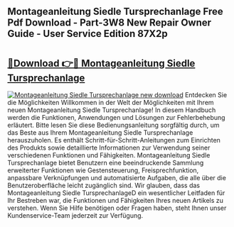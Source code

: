 ## Montageanleitung Siedle Tursprechanlage Free Pdf Download - Part-3W8 New Repair Owner Guide - User Service Edition 87X2p

# <h2><a href="http://df8jy9.blite.top/?on=Montageanleitung+Siedle+Tursprechanlage">🔗Download 👉🔴 Montageanleitung Siedle Tursprechanlage</a></h2>

[![Montageanleitung Siedle Tursprechanlage new download](https://i.imgur.com/lujVjoI.png)](http://df8jy9.blite.top/?on=Montageanleitung+Siedle+Tursprechanlage)
Entdecken Sie die Möglichkeiten Willkommen in der Welt der Möglichkeiten mit Ihrem neuen Montageanleitung Siedle Tursprechanlage! In diesem Handbuch werden die Funktionen, Anwendungen und Lösungen zur Fehlerbehebung erläutert. Bitte lesen Sie diese Bedienungsanleitung sorgfältig durch, um das Beste aus Ihrem Montageanleitung Siedle Tursprechanlage herauszuholen. Es enthält Schritt-für-Schritt-Anleitungen zum Einrichten des Produkts sowie detaillierte Informationen zur Verwendung seiner verschiedenen Funktionen und Fähigkeiten. Montageanleitung Siedle Tursprechanlage bietet Benutzern eine beeindruckende Sammlung erweiterter Funktionen wie Gestensteuerung, Freisprechfunktion, anpassbare Verknüpfungen und automatisierte Aufgaben, die alle über die Benutzeroberfläche leicht zugänglich sind. Wir glauben, dass das Montageanleitung Siedle TursprechanlageD ein wesentlicher Leitfaden für Ihr Bestreben war, die Funktionen und Fähigkeiten Ihres neuen Artikels zu verstehen. Wenn Sie Hilfe benötigen oder Fragen haben, steht Ihnen unser Kundenservice-Team jederzeit zur Verfügung.
